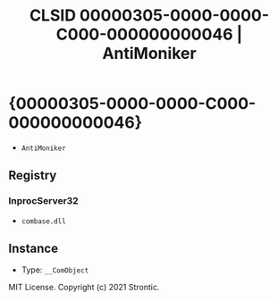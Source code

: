 ﻿---
title: "CLSID 00000305-0000-0000-C000-000000000046 | AntiMoniker"
excerpt: What is COM-Object CLSID 00000305-0000-0000-C000-000000000046?
---

# {00000305-0000-0000-C000-000000000046}

* `AntiMoniker`

## Registry


### InprocServer32

* `combase.dll`

## Instance

* Type: `__ComObject`

MIT License. Copyright (c) 2021 Strontic.


